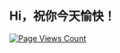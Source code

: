 ## Hi，祝你今天愉快！
[![Page Views Count](https://badges.toozhao.com/badges/01JKYJ3ET6F6ZM5GKKCW9YNBVZ/blue.svg)](https://badges.toozhao.com/stats/01JKYJ3ET6F6ZM5GKKCW9YNBVZ "Get your own page views count badge on badges.toozhao.com")

<!--
**maolaoban/maolaoban** is a ✨ _special_ ✨ repository because its `README.md` (this file) appears on your GitHub profile.

Here are some ideas to get you started:

- 🔭 I’m currently working on ...
- 🌱 I’m currently learning ...
- 👯 I’m looking to collaborate on ...
- 🤔 I’m looking for help with ...
- 💬 Ask me about ...
- 📫 How to reach me: ...
- 😄 Pronouns: ...
- ⚡ Fun fact: ...
-->
